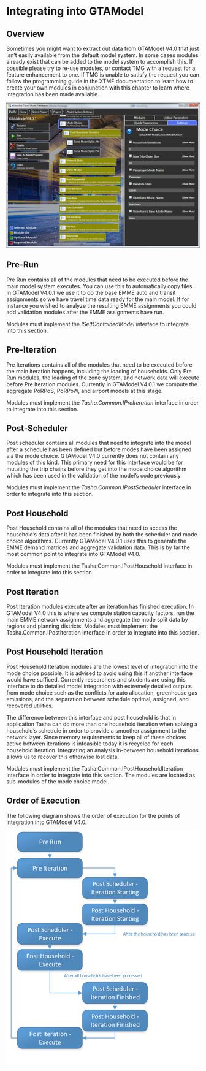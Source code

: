 # Integrating into GTAModel

## Overview

Sometimes you might want to extract out data from GTAModel V4.0 that just isn’t easily available from the default model system.  In some cases modules already exist that can be added to the model system to accomplish this.  If possible please try to re-use modules, or contact TMG with a request for a feature enhancement to one.  If TMG is unable to satisfy the request you can follow the programming guide in the XTMF documentation to learn how to create your own modules in conjunction with this chapter to learn where integration has been made available.

![ XMF 1.0 showing the integration options for GTAModel V4.0.1](images/17.png "Figure 17")

## Pre-Run

Pre Run contains all of the modules that need to be executed before the main model system executes.  You can use this to automatically copy files.  In GTAModel V4.0.1 we use it to do the base EMME auto and transit assignments so we have travel time data ready for the main model.  If for instance you wished to analyze the resulting EMME assignments you could add validation modules after the EMME assignments have run.

Modules must implement the *ISelfContainedModel* interface to integrate into this section.

## Pre-Iteration

Pre Iterations contains all of the modules that need to be executed before the main iteration happens, including the loading of households.  Only Pre Run modules, the loading of the zone system, and network data will execute before Pre Iteration modules.  Currently in GTAModel V4.0.1 we compute the aggregate PoRPoS, PoRPoW, and airport models at this stage.

Modules must implement the *Tasha.Common.IPreIteration* interface in order to integrate into this section.

## Post-Scheduler

Post scheduler contains all modules that need to integrate into the model after a schedule has been defined but before modes have been assigned via the mode choice.  GTAModel V4.0 currently does not contain any modules of this kind.  This primary need for this interface would be for mutating the trip chains before they get into the mode choice algorithm which has been used in the validation of the model’s code previously.

Modules must implement the *Tasha.Common.IPostScheduler* interface in order to integrate into this section.

## Post Household
Post Household contains all of the modules that need to access the household’s data after it has been finished by both the scheduler and mode choice algorithms.  Currently GTAModel V4.0.1 uses this to generate the EMME demand matrices and aggregate validation data.  This is by far the most common point to integrate into GTAModel V4.0.

Modules must implement the Tasha.Common.IPostHousehold interface in order to integrate into this section.

## Post Iteration

Post Iteration modules execute after an iteration has finished execution.  In GTAModel V4.0 this is where we compute station capacity factors, run the main EMME network assignments and aggregate the mode split data by regions and planning districts.
Modules must implement the Tasha.Common.IPostIteration interface in order to integrate into this section.

## Post Household Iteration

Post Household Iteration modules are the lowest level of integration into the mode choice possible.  It is advised to avoid using this if another interface would have sufficed.  Currently researchers and students are using this interface to do detailed model integration with extremely detailed outputs from mode choice such as the conflicts for auto allocation, greenhouse gas emissions, and the separation between schedule optimal, assigned, and recovered utilities.

The difference between this interface and post household is that in application Tasha can do more than one household iteration when solving a household’s schedule in order to provide a smoother assignment to the network layer.  Since memory requirements to keep all of these choices active between iterations is infeasible today it is recycled for each household iteration.  Integrating an analysis in-between household iterations allows us to recover this otherwise lost data.

Modules must implement the Tasha.Common.IPostHouseholdIteration interface in order to integrate into this section.  The modules are located as sub-modules of the mode choice model.

## Order of Execution

The following diagram shows the order of execution for the points of integration into GTAModel V4.0.

![The order of execution for the main GTAModel integration points](images/18.png "Figure 18")



